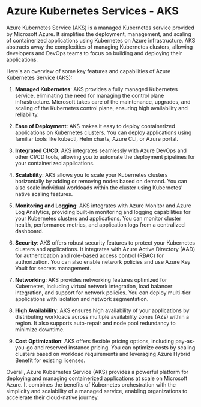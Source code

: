 # Azure Kubernetes Services - AKS

Azure Kubernetes Service (AKS) is a managed Kubernetes service provided by Microsoft Azure. It simplifies the deployment, management, and scaling of containerized applications using Kubernetes on Azure infrastructure. AKS abstracts away the complexities of managing Kubernetes clusters, allowing developers and DevOps teams to focus on building and deploying their applications.

Here's an overview of some key features and capabilities of Azure Kubernetes Service (AKS):

1. **Managed Kubernetes**: AKS provides a fully managed Kubernetes service, eliminating the need for managing the control plane infrastructure. Microsoft takes care of the maintenance, upgrades, and scaling of the Kubernetes control plane, ensuring high availability and reliability.

2. **Ease of Deployment**: AKS makes it easy to deploy containerized applications on Kubernetes clusters. You can deploy applications using familiar tools like kubectl, Helm charts, Azure CLI, or Azure portal.

3. **Integrated CI/CD**: AKS integrates seamlessly with Azure DevOps and other CI/CD tools, allowing you to automate the deployment pipelines for your containerized applications.

4. **Scalability**: AKS allows you to scale your Kubernetes clusters horizontally by adding or removing nodes based on demand. You can also scale individual workloads within the cluster using Kubernetes' native scaling features.

5. **Monitoring and Logging**: AKS integrates with Azure Monitor and Azure Log Analytics, providing built-in monitoring and logging capabilities for your Kubernetes clusters and applications. You can monitor cluster health, performance metrics, and application logs from a centralized dashboard.

6. **Security**: AKS offers robust security features to protect your Kubernetes clusters and applications. It integrates with Azure Active Directory (AAD) for authentication and role-based access control (RBAC) for authorization. You can also enable network policies and use Azure Key Vault for secrets management.

7. **Networking**: AKS provides networking features optimized for Kubernetes, including virtual network integration, load balancer integration, and support for network policies. You can deploy multi-tier applications with isolation and network segmentation.

8. **High Availability**: AKS ensures high availability of your applications by distributing workloads across multiple availability zones (AZs) within a region. It also supports auto-repair and node pool redundancy to minimize downtime.

9. **Cost Optimization**: AKS offers flexible pricing options, including pay-as-you-go and reserved instance pricing. You can optimize costs by scaling clusters based on workload requirements and leveraging Azure Hybrid Benefit for existing licenses.

Overall, Azure Kubernetes Service (AKS) provides a powerful platform for deploying and managing containerized applications at scale on Microsoft Azure. It combines the benefits of Kubernetes orchestration with the simplicity and scalability of a managed service, enabling organizations to accelerate their cloud-native journey.
